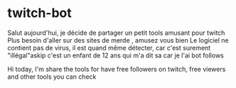 # twitch-bot

Salut aujourd'hui, je décide de partager un petit tools amusant pour twitch
Plus besoin d'aller sur des sites de merde , amusez vous bien
Le logiciel ne contient pas de virus, il est quand même détecter, car c'est surement "illégal"askip c'est un enfant de 12 ans qui m'a dit sa car je l'ai bot follows

Hi today, I'm share the tools for have free followers on twitch, free viewers and 
other tools you can check 

